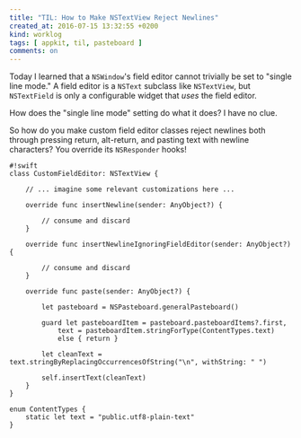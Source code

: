 ```yaml
---
title: "TIL: How to Make NSTextView Reject Newlines"
created_at: 2016-07-15 13:32:55 +0200
kind: worklog
tags: [ appkit, til, pasteboard ]
comments: on
---
```


Today I learned that a `NSWindow`'s field editor cannot trivially be set to "single line mode." A field editor is a `NSText` subclass like `NSTextView`, but `NSTextField` is only a configurable widget that _uses_ the field editor. 

How does the "single line mode" setting do what it does? I have no clue.

So how do you make custom field editor classes reject newlines both through pressing return, alt-return, and pasting text with newline characters? You override its `NSResponder` hooks!

    #!swift
    class CustomFieldEditor: NSTextView {

        // ... imagine some relevant customizations here ...
        
        override func insertNewline(sender: AnyObject?) {

            // consume and discard
        }

        override func insertNewlineIgnoringFieldEditor(sender: AnyObject?) {

            // consume and discard
        }

        override func paste(sender: AnyObject?) {

            let pasteboard = NSPasteboard.generalPasteboard()

            guard let pasteboardItem = pasteboard.pasteboardItems?.first,
                text = pasteboardItem.stringForType(ContentTypes.text)
                else { return }

            let cleanText = text.stringByReplacingOccurrencesOfString("\n", withString: " ")

            self.insertText(cleanText)
        }
    }
    
    enum ContentTypes {
        static let text = "public.utf8-plain-text"
    }
